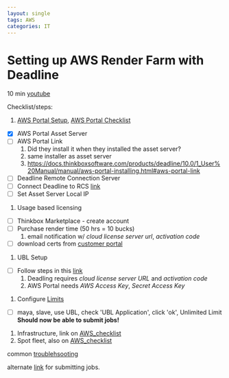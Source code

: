 ```yaml
---
layout: single
tags: AWS
categories: IT
---
```




# Setting up AWS Render Farm with Deadline


10 min [youtube](https://www.youtube.com/watch?v=niaQ1OWimoI)

Checklist/steps:
1.  [AWS Portal Setup][AWS_Portal], [AWS Portal Checklist][AWS_checklist]
  - [x] AWS Portal Asset Server
  - [ ] AWS Portal Link
    1. Did they install it when they installed the asset server?
    1. same installer as asset server
    1. https://docs.thinkboxsoftware.com/products/deadline/10.0/1_User%20Manual/manual/aws-portal-installing.html#aws-portal-link
  - [ ] Deadline Remote Connection Server
  - [ ] Connect Deadline to RCS [link][deadline_to_rcs]
  - [ ] Set Asset Server Local IP
1. Usage based licensing
  - [ ] Thinkbox Marketplace - create account
  - [ ] Purchase render time (50 hrs = 10 bucks)
    1. email notification w/ _cloud license server url_, _activation code_
  - [ ] download certs from [customer portal](https://thinkbox.flexnetoperations.com/control/tnkb/login?nextURL=%2Fcontrol%2Ftnkb%2Fpurchases)
1. UBL Setup
  - [ ] Follow steps in this [link][UBL_Setup]
    1. Deadling requires _cloud license server URL_ and _activation code_
    1. AWS Portal needs _AWS Access Key_, _Secret Access Key_
1. Configure [Limits][deadline_limits]
  - [ ] maya, slave, use UBL, check 'UBL Application', click 'ok', Unlimited Limit
__Should now be able to submit jobs!__
1. Infrastructure, link on [AWS_checklist][AWS_checklist]
1. Spot fleet, also on [AWS_checklist][AWS_checklist]

common [troublehsooting](https://docs.thinkboxsoftware.com/products/deadline/10.0/1_User%20Manual/manual/aws-portal-troubleshooting.html)

alternate [link](https://aws.amazon.com/blogs/media/rendering-with-aws-portal-in-thinkbox-deadline/) for submitting jobs.



[AWS_Portal]: "https://docs.thinkboxsoftware.com/products/deadline/10.0/1_User%20Manual/manual/aws-portal-setup-overview.html#aws-portal-setup-components-overview-ref-label"
[AWS_checklist]: "https://docs.thinkboxsoftware.com/products/deadline/10.0/1_User%20Manual/manual/aws-portal-setup-checklist.html"
[UBL_Setup]: "https://docs.thinkboxsoftware.com/products/deadline/10.0/1_User%20Manual/manual/aws-portal/licensing-setup.html#aws-portal-licensing-setup-ref-label"
[deadline_limits]: https://docs.thinkboxsoftware.com/products/deadline/10.0/1_User%20Manual/manual/aws-portal/configure-limits.html#aws-portal-configure-limits-ref-label
[deadline_to_rcs]: https://docs.thinkboxsoftware.com/products/deadline/10.0/1_User%20Manual/manual/aws-portal-configuring.html#specify-your-remote-connection-server
